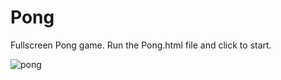 # Pong

Fullscreen Pong game. Run the Pong.html file and click to start.


![pong](https://user-images.githubusercontent.com/9091157/35462859-da3877aa-02bb-11e8-85a9-470f944e8a03.png)

